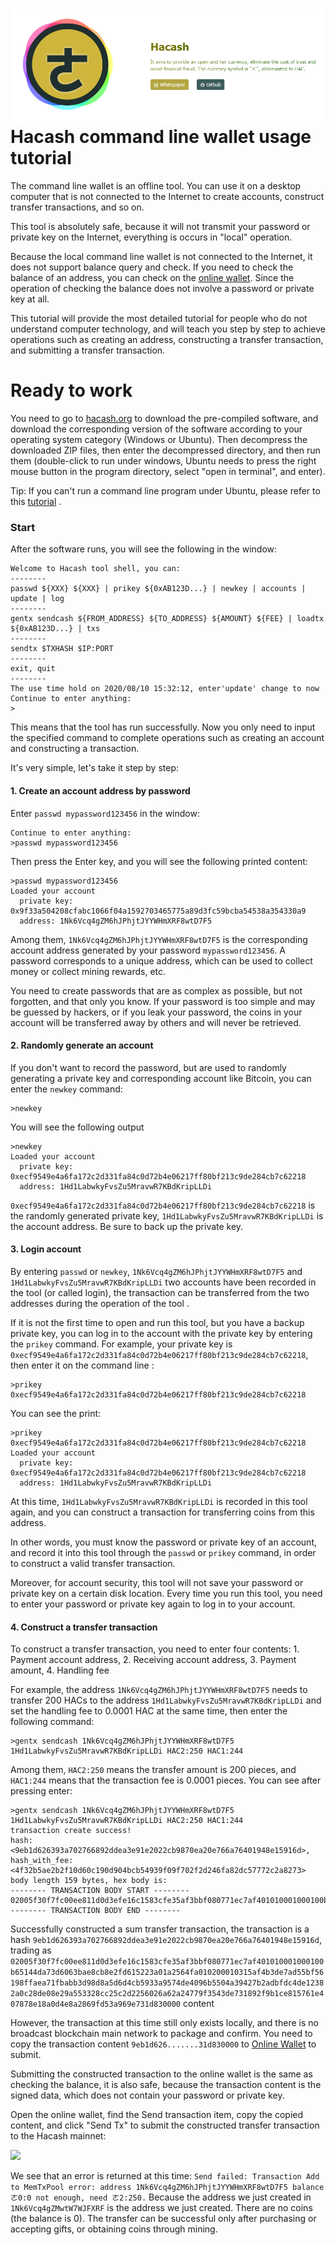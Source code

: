 
![Hacash-banner](https://github.com/AsherManangan/cmdwallet/blob/master/screenshots/Capture.PNG)
Hacash command line wallet usage tutorial
===
The command line wallet is an offline tool. You can use it on a desktop computer that is not connected to the Internet to create accounts,
construct transfer transactions, and so on.

This tool is absolutely safe, because it will not transmit your password or private key on the Internet, everything is occurs in "local" operation.

Because the local command line wallet is not connected to the Internet, it does not support balance query and check. If you need to check the 
balance of an address, you can check on the [online wallet](explorer.hacashpool.com). Since the operation of checking the balance does not
involve a password or private key at all. 


This tutorial will provide the most detailed tutorial for people who do not understand computer technology, and will teach you step by step to 
achieve operations such as creating an address, constructing a transfer transaction, and submitting a transfer transaction.

Ready to work
===
You need to go to [hacash.org](hacash.org) to download the pre-compiled software, and download the corresponding version of the software 
according to your operating system category (Windows or Ubuntu). Then decompress the downloaded ZIP files, then enter the decompressed directory, and then run them (double-click to run under windows, Ubuntu needs to press the right mouse button in the program directory, select "open in terminal", and enter).

Tip: If you can't run a command line program under Ubuntu, please refer to this [tutorial](https://zhidao.baidu.com/question/501887268.html) .
### Start

After the software runs, you will see the following in the window:

```shell script
Welcome to Hacash tool shell, you can:
--------
passwd ${XXX} ${XXX} | prikey ${0xAB123D...} | newkey | accounts | update | log
--------
gentx sendcash ${FROM_ADDRESS} ${TO_ADDRESS} ${AMOUNT} ${FEE} | loadtx ${0xAB123D...} | txs
--------
sendtx $TXHASH $IP:PORT
--------
exit, quit
--------
The use time hold on 2020/08/10 15:32:12, enter'update' change to now
Continue to enter anything:
>

```

This means that the tool has run successfully. Now you only need to input the specified command to complete operations such as creating an account and constructing a transaction.

It's very simple, let's take it step by step:

#### 1. Create an account address by password

Enter `passwd mypassword123456` in the window:
```shell script
Continue to enter anything:
>passwd mypassword123456
```
Then press the Enter key, and you will see the following printed content:

```shell script
>passwd mypassword123456
Loaded your account 
  private key: 0x9f33a504208cfabc1066f04a1592703465775a89d3fc59bcba54538a354330a9 
  address: 1Nk6Vcq4gZM6hJPhjtJYYWHmXRF8wtD7F5
```
Among them, `1Nk6Vcq4gZM6hJPhjtJYYWHmXRF8wtD7F5` is the corresponding account address generated by your password `mypassword123456`. A password corresponds to a unique address, which can be used to collect money or collect mining rewards, etc.

You need to create passwords that are as complex as possible, but not forgotten, and that only you know. If your password is too simple and may be guessed by hackers, or if you leak your password, the coins in your account will be transferred away by others and will never be retrieved.

#### 2. Randomly generate an account

If you don't want to record the password, but are used to randomly generating a private key and corresponding account like Bitcoin, you can enter the `newkey` command:

```shell script
>newkey
```
You will see the following output

```shell script
>newkey
Loaded your account
  private key: 0xecf9549e4a6fa172c2d331fa84c0d72b4e06217ff80bf213c9de284cb7c62218
  address: 1Hd1LabwkyFvsZu5MravwR7KBdKripLLDi
```
`0xecf9549e4a6fa172c2d331fa84c0d72b4e06217ff80bf213c9de284cb7c62218` is the randomly generated private key, `1Hd1LabwkyFvsZu5MravwR7KBdKripLLDi` is the account address. Be sure to back up the private key.

#### 3. Login account

By entering `passwd` or `newkey`, `1Nk6Vcq4gZM6hJPhjtJYYWHmXRF8wtD7F5` and `1Hd1LabwkyFvsZu5MravwR7KBdKripLLDi` two accounts have been recorded in the tool (or called login), the transaction can be transferred from the two addresses during the operation of the tool .

If it is not the first time to open and run this tool, but you have a backup private key, you can log in to the account with the private key by entering the `prikey` command. For example, your private key is `0xecf9549e4a6fa172c2d331fa84c0d72b4e06217ff80bf213c9de284cb7c62218`, then enter it on the command line :
```shell script
>prikey 0xecf9549e4a6fa172c2d331fa84c0d72b4e06217ff80bf213c9de284cb7c62218
```
You can see the print:
```shell script
>prikey 0xecf9549e4a6fa172c2d331fa84c0d72b4e06217ff80bf213c9de284cb7c62218
Loaded your account 
  private key: 0xecf9549e4a6fa172c2d331fa84c0d72b4e06217ff80bf213c9de284cb7c62218
  address: 1Hd1LabwkyFvsZu5MravwR7KBdKripLLDi
```
At this time, `1Hd1LabwkyFvsZu5MravwR7KBdKripLLDi` is recorded in this tool again, and you can construct a transaction for transferring coins from this address.

In other words, you must know the password or private key of an account, and record it into this tool through the `passwd` or `prikey` command, in order to construct a valid transfer transaction.

Moreover, for account security, this tool will not save your password or private key on a certain disk location. Every time you run this tool, you need to enter your password or private key again to log in to your account.

#### 4. Construct a transfer transaction

To construct a transfer transaction, you need to enter four contents: 1. Payment account address, 2. Receiving account address, 3. Payment amount, 4. Handling fee

For example, the address `1Nk6Vcq4gZM6hJPhjtJYYWHmXRF8wtD7F5` needs to transfer 200 HACs to the address `1Hd1LabwkyFvsZu5MravwR7KBdKripLLDi` and set the handling fee to 0.0001 HAC at the same time, then enter the following command:

```shell script
>gentx sendcash 1Nk6Vcq4gZM6hJPhjtJYYWHmXRF8wtD7F5 1Hd1LabwkyFvsZu5MravwR7KBdKripLLDi HAC2:250 HAC1:244
```

Among them, `HAC2:250` means the transfer amount is 200 pieces, and `HAC1:244` means that the transaction fee is 0.0001 pieces. You can see after pressing enter:

```shell script
>gentx sendcash 1Nk6Vcq4gZM6hJPhjtJYYWHmXRF8wtD7F5 1Hd1LabwkyFvsZu5MravwR7KBdKripLLDi HAC2:250 HAC1:244
transaction create success! 
hash: <9eb1d626393a702766892ddea3e91e2022cb9870ea20e766a76401948e15916d>, hash_with_fee: <4f32b5ae2b2f10d60c190d904bcb54939f09f702f2d246fa82dc57772c2a8273>
body length 159 bytes, hex body is:
-------- TRANSACTION BODY START --------
02005f30f7fc00ee811d0d3efe16c1583cfe35af3bbf080771ec7af401010001000100b65144da73d6063bae8cb8e2fd615223a01a2564fa010200010315af4b3de7ad55bf56198ffaea71fbabb3d98d8a5d6d4cb5933a9574de4096b5504a39427b2adbfdc4de12382a0c28de08e29a553328cc25c2d2256026a62a24779f3543de731892f9b1ce815761e407878e18a0d4e8a2869fd53a969e731d830000
-------- TRANSACTION BODY END --------
```
Successfully constructed a sum transfer transaction, the transaction is a hash `9eb1d626393a702766892ddea3e91e2022cb9870ea20e766a76401948e15916d`, trading as` 02005f30f7fc00ee811d0d3efe16c1583cfe35af3bbf080771ec7af401010001000100b65144da73d6063bae8cb8e2fd615223a01a2564fa010200010315af4b3de7ad55bf56198ffaea71fbabb3d98d8a5d6d4cb5933a9574de4096b5504a39427b2adbfdc4de12382a0c28de08e29a553328cc25c2d2256026a62a24779f3543de731892f9b1ce815761e407878e18a0d4e8a2869fd53a969e731d830000` content

However, the transaction at this time still only exists locally, and there is no broadcast blockchain main network to package and confirm. You need to copy the transaction content `9eb1d626.......31d830000` to [Online Wallet](https://wallet.hacash.org/) to submit.

Submitting the constructed transaction to the online wallet is the same as checking the balance, it is also safe, because the transaction content is the signed data, which does not contain your password or private key.

Open the online wallet, find the Send transaction item, copy the copied content, and click "Send Tx" to submit the constructed transfer transaction to the Hacash mainnet:

![](https://raw.githubusercontent.com/hacash/cmdwallet/master/help/sendtx_online.png)

We see that an error is returned at this time: `Send failed: Transaction Add to MemTxPool error: address 1Nk6Vcq4gZM6hJPhjtJYYWHmXRF8wtD7F5 balance ㄜ0:0 not enough, need ㄜ2:250.` Because the address we just created in `1Nk6Vcq4gZMwtW7WJFXRF` is the address we just created. There are no coins (the balance is 0). The transfer can be successful only after purchasing or accepting gifts, or obtaining coins through mining.

